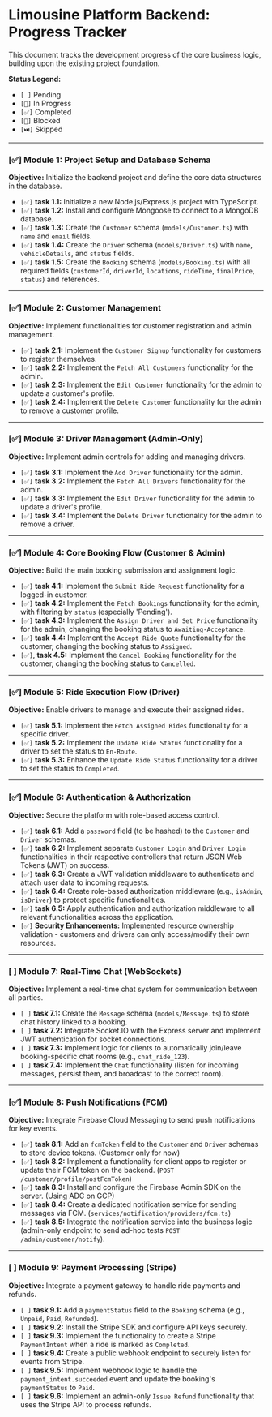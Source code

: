 # Limousine Platform Backend: Progress Tracker

This document tracks the development progress of the core business logic, building upon the existing project foundation.

**Status Legend:**
*   `[ ]` Pending
*   `[🔄]` In Progress
*   `[✅]` Completed
*   `[🚫]` Blocked
*   `[⏭️]` Skipped

---

### [✅] Module 1: Project Setup and Database Schema

**Objective:** Initialize the backend project and define the core data structures in the database.

*   `[✅]` **task 1.1:** Initialize a new Node.js/Express.js project with TypeScript.
*   `[✅]` **task 1.2:** Install and configure Mongoose to connect to a MongoDB database.
*   `[✅]` **task 1.3:** Create the `Customer` schema (`models/Customer.ts`) with `name` and `email` fields.
*   `[✅]` **task 1.4:** Create the `Driver` schema (`models/Driver.ts`) with `name`, `vehicleDetails`, and `status` fields.
*   `[✅]` **task 1.5:** Create the `Booking` schema (`models/Booking.ts`) with all required fields (`customerId`, `driverId`, `locations`, `rideTime`, `finalPrice`, `status`) and references.

---

### [✅] Module 2: Customer Management

**Objective:** Implement functionalities for customer registration and admin management.

*   `[✅]` **task 2.1:** Implement the `Customer Signup` functionality for customers to register themselves.
*   `[✅]` **task 2.2:** Implement the `Fetch All Customers` functionality for the admin.
*   `[✅]` **task 2.3:** Implement the `Edit Customer` functionality for the admin to update a customer's profile.
*   `[✅]` **task 2.4:** Implement the `Delete Customer` functionality for the admin to remove a customer profile.

---

### [✅] Module 3: Driver Management (Admin-Only)

**Objective:** Implement admin controls for adding and managing drivers.

*   `[✅]` **task 3.1:** Implement the `Add Driver` functionality for the admin.
*   `[✅]` **task 3.2:** Implement the `Fetch All Drivers` functionality for the admin.
*   `[✅]` **task 3.3:** Implement the `Edit Driver` functionality for the admin to update a driver's profile.
*   `[✅]` **task 3.4:** Implement the `Delete Driver` functionality for the admin to remove a driver.

---

### [✅] Module 4: Core Booking Flow (Customer & Admin)

**Objective:** Build the main booking submission and assignment logic.

*   `[✅]` **task 4.1:** Implement the `Submit Ride Request` functionality for a logged-in customer.
*   `[✅]` **task 4.2:** Implement the `Fetch Bookings` functionality for the admin, with filtering by `status` (especially 'Pending').
*   `[✅]` **task 4.3:** Implement the `Assign Driver and Set Price` functionality for the admin, changing the booking status to `Awaiting-Acceptance`.
*   `[✅]` **task 4.4:** Implement the `Accept Ride Quote` functionality for the customer, changing the booking status to `Assigned`.
*   `[✅]`, **task 4.5:** Implement the `Cancel Booking` functionality for the customer, changing the booking status to `Cancelled`.

---

### [✅] Module 5: Ride Execution Flow (Driver)

**Objective:** Enable drivers to manage and execute their assigned rides.

*   `[✅]` **task 5.1:** Implement the `Fetch Assigned Rides` functionality for a specific driver.
*   `[✅]` **task 5.2:** Implement the `Update Ride Status` functionality for a driver to set the status to `En-Route`.
*   `[✅]` **task 5.3:** Enhance the `Update Ride Status` functionality for a driver to set the status to `Completed`.

---

### [✅] Module 6: Authentication & Authorization

**Objective:** Secure the platform with role-based access control.

*   `[✅]` **task 6.1:** Add a `password` field (to be hashed) to the `Customer` and `Driver` schemas.
*   `[✅]` **task 6.2:** Implement separate `Customer Login` and `Driver Login` functionalities in their respective controllers that return JSON Web Tokens (JWT) on success.
*   `[✅]` **task 6.3:** Create a JWT validation middleware to authenticate and attach user data to incoming requests.
*   `[✅]` **task 6.4:** Create role-based authorization middleware (e.g., `isAdmin`, `isDriver`) to protect specific functionalities.
*   `[✅]` **task 6.5:** Apply authentication and authorization middleware to all relevant functionalities across the application.
*   `[✅]` **Security Enhancements:** Implemented resource ownership validation - customers and drivers can only access/modify their own resources.

---

### [ ] Module 7: Real-Time Chat (WebSockets)

**Objective:** Implement a real-time chat system for communication between all parties.

*   `[ ]` **task 7.1:** Create the `Message` schema (`models/Message.ts`) to store chat history linked to a booking.
*   `[ ]` **task 7.2:** Integrate Socket.IO with the Express server and implement JWT authentication for socket connections.
*   `[ ]` **task 7.3:** Implement logic for clients to automatically join/leave booking-specific chat rooms (e.g., `chat_ride_123`).
*   `[ ]` **task 7.4:** Implement the `Chat` functionality (listen for incoming messages, persist them, and broadcast to the correct room).

---

### [✅] Module 8: Push Notifications (FCM)

**Objective:** Integrate Firebase Cloud Messaging to send push notifications for key events.

*   `[✅]` **task 8.1:** Add an `fcmToken` field to the `Customer` and `Driver` schemas to store device tokens. (Customer only for now)
*   `[✅]` **task 8.2:** Implement a functionality for client apps to register or update their FCM token on the backend. (`POST /customer/profile/postFcmToken`)
*   `[✅]` **task 8.3:** Install and configure the Firebase Admin SDK on the server. (Using ADC on GCP)
*   `[✅]` **task 8.4:** Create a dedicated notification service for sending messages via FCM. (`services/notification/providers/fcm.ts`)
*   `[✅]` **task 8.5:** Integrate the notification service into the business logic (admin-only endpoint to send ad-hoc tests `POST /admin/customer/notify`).

---

### [ ] Module 9: Payment Processing (Stripe)

**Objective:** Integrate a payment gateway to handle ride payments and refunds.

*   `[ ]` **task 9.1:** Add a `paymentStatus` field to the `Booking` schema (e.g., `Unpaid`, `Paid`, `Refunded`).
*   `[ ]` **task 9.2:** Install the Stripe SDK and configure API keys securely.
*   `[ ]` **task 9.3:** Implement the functionality to create a Stripe `PaymentIntent` when a ride is marked as `Completed`.
*   `[ ]` **task 9.4:** Create a public webhook endpoint to securely listen for events from Stripe.
*   `[ ]` **task 9.5:** Implement webhook logic to handle the `payment_intent.succeeded` event and update the booking's `paymentStatus` to `Paid`.
*   `[ ]` **task 9.6:** Implement an admin-only `Issue Refund` functionality that uses the Stripe API to process refunds.

